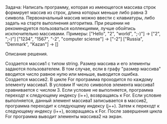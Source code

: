Задача: Написать программу, которая из имеющегося массива строк формирует массив из строк, длина которых
меньше либо равна 3 символа. Первоначальный массив можно ввести с клавиатуры, либо задать на старте
выполнения алгоритма. При решении не рекомендуется пользоваться коллекциями, лучше обойтись
исключительно массивами.
Примеры:
["Hello", "2", "world", ";-)"] -> ["2", ";-)"]
["1234", "1567", "-2", "computer sciense"] -> ["-2"]
["Russia", "Denmark", "Kazan"] -> []


Описание решения.

Создается массив1 с типом string. Размер массива и его элементы задаются пользователем. 
В том случае, если в графу "размер массива" вводится число равное нулю или меньше, выводится ошибка.
Создается массив2. В цикле For программа проходится по каждому элементу массива1. В условии If число символов элемента массива1 сравнивается с числом 3. 
Если условие не выполняется, программа переходт к следующему индексу (i++), возвращаясь к For.
Если условие выполняется, данный элемент массива1 записывается в массив2, программа переходит к следующему индексу (j++). 
Затем к переходт к следующему индексу (i++), возвращаясь к For.
После завершения цикла For программа выводит элементы массива2 на экран.